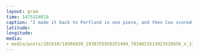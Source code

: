 ```yaml
---
layout: gram
time: 1475324018
caption: "I made it back to Portland in one piece, and then Cox scored us some Voodoo Donuts at the bar. Thank you strangers. I'm home!"
latitude: 
longitude: 
media:
- media/posts/201610/14504920_1938755926351494_7834821513923526656_n_17862775549059251.jpg
---
```

